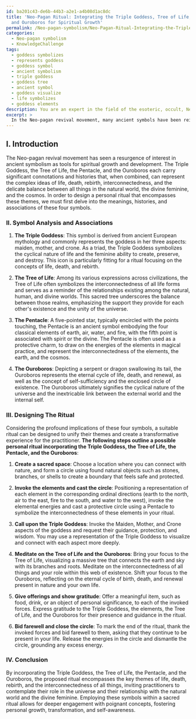 ```yaml
---
id: ba201c43-de6b-44b3-a2e1-a4b08d1ac8dc
title: 'Neo-Pagan Ritual: Integrating the Triple Goddess, Tree of Life, Pentacle,
  and Ouroboros for Spiritual Growth'
permalink: /Neo-pagan-symbolism/Neo-Pagan-Ritual-Integrating-the-Triple-Goddess-Tree-of-Life-Pentacle-and-Ouroboros-for-Spiritual-Gr/
categories:
  - Neo-pagan symbolism
  - KnowledgeChallenge
tags:
  - goddess symbolizes
  - represents goddess
  - goddess symbol
  - ancient symbolism
  - triple goddess
  - goddess tree
  - ancient symbol
  - goddess visualize
  - life symbolizes
  - goddess elements
description: You are an expert in the field of the esoteric, occult, Neo-pagan symbolism and Education. You are a writer of tests, challenges, books and deep knowledge on Neo-pagan symbolism for initiates and students to gain deep insights and understanding from. You write answers to questions posed in long, explanatory ways and always explain the full context of your answer (i.e., related concepts, formulas, examples, or history), as well as the step-by-step thinking process you take to answer the challenges. Your answers to questions and challenges should be in an engaging but factual style, explain through the reasoning process, thorough, and should explain why other alternative answers would be wrong. Summarize the key themes, ideas, and conclusions at the end.
excerpt: > 
  In the Neo-pagan revival movement, many ancient symbols have been reinterpreted to represent a multitude of spiritual beliefs and practices. Considering the Triple Goddess, the Tree of Life, the Pentacle, and the Ouroboros, design a personal ritual incorporating these four symbols that encompasses the concepts of life, death, rebirth, and the interconnectedness of all things by drawing on their intricate meanings and associations with the natural world, the divine feminine, and the universe in both ancient and contemporary traditions.
---
```

## I. Introduction

The Neo-pagan revival movement has seen a resurgence of interest in ancient symbolism as tools for spiritual growth and development. The Triple Goddess, the Tree of Life, the Pentacle, and the Ouroboros each carry significant connotations and histories that, when combined, can represent the complex ideas of life, death, rebirth, interconnectedness, and the delicate balance between all things in the natural world, the divine feminine, and the cosmos. In order to design a personal ritual that encompasses these themes, we must first delve into the meanings, histories, and associations of these four symbols.

### II. Symbol Analysis and Associations

1. ****The Triple Goddess****: This symbol is derived from ancient European mythology and commonly represents the goddess in her three aspects: maiden, mother, and crone. As a triad, the Triple Goddess symbolizes the cyclical nature of life and the feminine ability to create, preserve, and destroy. This icon is particularly fitting for a ritual focusing on the concepts of life, death, and rebirth.

2. ****The Tree of Life****: Among its various expressions across civilizations, the Tree of Life often symbolizes the interconnectedness of all life forms and serves as a reminder of the relationships existing among the natural, human, and divine worlds. This sacred tree underscores the balance between those realms, emphasizing the support they provide for each other's existence and the unity of the universe.

3. ****The Pentacle****: A five-pointed star, typically encircled with the points touching, the Pentacle is an ancient symbol embodying the four classical elements of earth, air, water, and fire, with the fifth point is associated with spirit or the divine. The Pentacle is often used as a protective charm, to draw on the energies of the elements in magical practice, and represent the interconnectedness of the elements, the earth, and the cosmos.

4. ****The Ouroboros****: Depicting a serpent or dragon swallowing its tail, the Ouroboros represents the eternal cycle of life, death, and renewal, as well as the concept of self-sufficiency and the enclosed circle of existence. The Ouroboros ultimately signifies the cyclical nature of the universe and the inextricable link between the external world and the internal self.

### III. Designing The Ritual

Considering the profound implications of these four symbols, a suitable ritual can be designed to unify their themes and create a transformative experience for the practitioner. **The following steps outline a possible personal ritual incorporating the Triple Goddess, the Tree of Life, the Pentacle, and the Ouroboros**:

1. ****Create a sacred space****: Choose a location where you can connect with nature, and form a circle using found natural objects such as stones, branches, or shells to create a boundary that feels safe and protected.

2. ****Invoke the elements and cast the circle****: Positioning a representation of each element in the corresponding ordinal directions (earth to the north, air to the east, fire to the south, and water to the west), invoke the elemental energies and cast a protective circle using a Pentacle to symbolize the interconnectedness of these elements in your ritual.

3. ****Call upon the Triple Goddess****: Invoke the Maiden, Mother, and Crone aspects of the goddess and request their guidance, protection, and wisdom. You may use a representation of the Triple Goddess to visualize and connect with each aspect more deeply.

4. ****Meditate on the Tree of Life and the Ouroboros****: Bring your focus to the Tree of Life, visualizing a massive tree that connects the earth and sky with its branches and roots. Meditate on the interconnectedness of all things and your role within this web of existence. Shift your focus to the Ouroboros, reflecting on the eternal cycle of birth, death, and renewal present in nature and your own life.

5. ****Give offerings and show gratitude****: Offer a meaningful item, such as food, drink, or an object of personal significance, to each of the invoked forces. Express gratitude to the Triple Goddess, the elements, the Tree of Life, and the Ouroboros for their presence and guidance in the ritual.

6. ****Bid farewell and close the circle****: To mark the end of the ritual, thank the invoked forces and bid farewell to them, asking that they continue to be present in your life. Release the energies in the circle and dismantle the circle, grounding any excess energy.

### IV. Conclusion

By incorporating the Triple Goddess, the Tree of Life, the Pentacle, and the Ouroboros, the proposed ritual encompasses the key themes of life, death, rebirth, and the interconnectedness of all things, inviting practitioners to contemplate their role in the universe and their relationship with the natural world and the divine feminine. Employing these symbols within a sacred ritual allows for deeper engagement with poignant concepts, fostering personal growth, transformation, and self-awareness.
